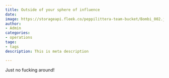 ```yaml
---
title: Outside of your sphere of influence
date: 
image: https://storageapi.fleek.co/peppilittera-team-bucket/Bombi_002.jpeg
author:
- Admin
categories:
- operations
tage:
- tags
description: This is meta description

---
```

Just no fucking around!